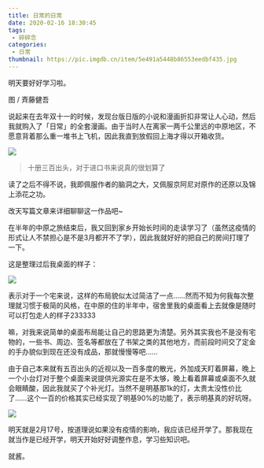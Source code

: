```yaml
---
title: 日常的日常
date: 2020-02-16 18:30:45
tags:
 - 碎碎念
categories:
 - 日常
thumbnail: https://pic.imgdb.cn/item/5e491a5448b86553eedbf435.jpg
---
```


明天要好好学习啦。

<!--more-->

图 / 斉藤健吾

说起来在去年双十一的时候，发现台版日版的小说和漫画折扣非常让人心动，然后我就购入了「日常」的全套漫画。由于当时人在离家一两千公里远的中原地区，不愿意背着那么重一堆书上飞机，因此我直到放假回上海才得以开箱收货。

![](https://pic.imgdb.cn/item/5e491bc848b86553eedc454c.jpg)

> 十册三百出头，对于进口书来说真的很划算了

读了之后不得不说，我即佩服作者的脑洞之大，又佩服京阿尼对原作的还原以及锦上添花之功。

改天写篇文章来详细聊聊这一作品吧~

在半年的中原之旅结束后，我又回到家乡开始长时间的走读学习了（虽然这疫情的形式让人不禁担心是不是3月都开不了学），因此我就好好的把自己的房间打理了一下。

这是整理过后我桌面的样子：

![](https://pic.imgdb.cn/item/5e491bc848b86553eedc4553.jpg)

表示对于一个宅来说，这样的布局貌似太过简洁了一点……然而不知为何我每次整理就习惯于极简的风格，在中原的住的半年中，宿舍里我的桌面看上去就像是随时可以打包走人的样子233333

嘛，对我来说简单的桌面布局能让自己的思路更为清楚。另外其实我也不是没有宅物的，一些书、周边、签名等都放在了书架之类的其他地方，而前段时间交了定金的手办貌似到现在还没有成品，那就慢慢等吧……

由于自己本来就有五百出头的近视以及一百多度的散光，外加成天盯着屏幕，晚上一个小台灯对于整个桌面来说提供光源实在是不太够，晚上看着屏幕或桌面不久就会眼睛酸，因此我就买了个补光灯。当然不是明基那1k的灯，太贵太没性价比了……这个一百的价格其实已经实现了明基90%的功能了，表示明基真的好坑呀。

![](https://pic.imgdb.cn/item/5e491bc848b86553eedc454f.jpg)

明天就是2月17号，按道理说如果没有疫情的影响，我应该已经开学了。那我现在就当作是已经开学，明天开始好好调整作息，学习些知识吧。

就酱。

